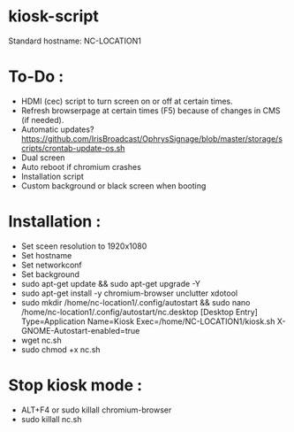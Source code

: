 # kiosk-script
Standard hostname: NC-LOCATION1

# To-Do :
- HDMI (cec) script to turn screen on or off at certain times.
- Refresh browserpage at certain times (F5) because of changes in CMS (if needed).
- Automatic updates? https://github.com/IrisBroadcast/OphrysSignage/blob/master/storage/scripts/crontab-update-os.sh
- Dual screen 
- Auto reboot if chromium crashes
- Installation script
- Custom background or black screen when booting

# Installation :
- Set sceen resolution to 1920x1080
- Set hostname
- Set networkconf
- Set background
- sudo apt-get update && sudo apt-get upgrade -Y
- sudo apt-get install -y chromium-browser unclutter xdotool
- sudo mkdir /home/nc-location1/.config/autostart && sudo nano /home/nc-location1/.config/autostart/nc.desktop
[Desktop Entry]
Type=Application
Name=Kiosk
Exec=/home/NC-LOCATION1/kiosk.sh
X-GNOME-Autostart-enabled=true
- wget nc.sh
- sudo chmod +x nc.sh

# Stop kiosk mode :
- ALT+F4 or sudo killall chromium-browser
- sudo killall nc.sh
